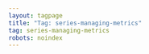 ```yaml
---
layout: tagpage
title: "Tag: series-managing-metrics"
tag: series-managing-metrics
robots: noindex
---
```


